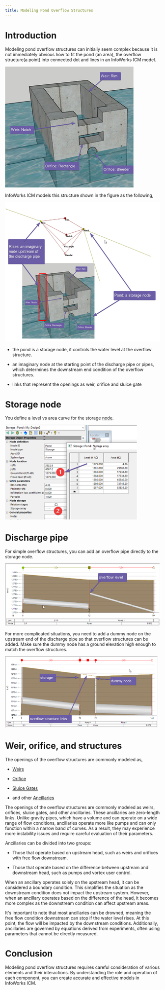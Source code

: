 ```yaml
---
title: Modeling Pond Overflow Structures
---
```


# Introduction

Modeling pond overflow structures can initially seem complex because it is not immediately obvious how to fit the pond (an area), the overflow structure(a point) into connected dot and lines in an InfoWorks ICM model.

<img src="./media/image1.png" style="width:4.35497in;height:4.08884in" alt="A concrete block in water Description automatically generated with medium confidence" />

InfoWorks ICM models this structure shown in the figure as the following,

<img src="./media/image2.png" style="width:5.79944in;height:4.71267in" alt="A diagram of a concrete structure Description automatically generated with medium confidence" />

- the pond is a storage node, it controls the water level at the overflow structure.

- an imaginary node at the starting point of the discharge pipe or pipes, which determines the downstream end condition of the overflow structures.

- links that represent the openings as weir, orifice and sluice gate

# Storage node

You define a level vs area curve for the storage [node](https://help.autodesk.com/view/IWICMS/2024/ENU/?guid=GUID-4625AD3F-710E-4733-99CD-9574B7E6BD3B).

<img src="./media/image3.png" style="width:4.46986in;height:3.19275in" alt="A screenshot of a computer Description automatically generated" />

# Discharge pipe

For simple overflow structures, you can add an overflow pipe directly to the storage node.

<img src="./media/image4.png" style="width:5.2706in;height:2.11049in" alt="A screenshot of a graph Description automatically generated" />

For more complicated situations, you need to add a dummy node on the upstream end of the discharge pipe so that overflow structures can be added. Make sure the dummy node has a ground elevation high enough to match the overflow structures.

<img src="./media/image5.png" style="width:5.17825in;height:2.39937in" alt="A diagram of a structure links Description automatically generated" />

# Weir, orifice, and structures

The openings of the overflow structures are commonly modeled as,

- [Weirs](https://help.autodesk.com/view/IWICMS/2024/ENU/?guid=GUID-6A47B0A6-D57A-4FF7-AFBC-C0433A9151C4)

- [Orifice](https://help.autodesk.com/view/IWICMS/2024/ENU/?guid=GUID-46891715-2309-4D84-B28F-50C9BDAC99D5)

- [Sluice Gates](https://help.autodesk.com/view/IWICMS/2024/ENU/?guid=GUID-5992044A-21E6-41AA-882E-4C7AA28A15B3)

- and other [Ancillaries](https://help.autodesk.com/view/IWICMS/2024/ENU/?guid=GUID-26CAD519-4B85-4767-881B-232CBF4DF690)

The openings of the overflow structures are commonly modeled as weirs, orifices, sluice gates, and other ancillaries. These ancillaries are zero-length links. Unlike gravity pipes, which have a volume and can operate on a wide range of flow conditions, ancillaries operate more like pumps and can only function within a narrow band of curves. As a result, they may experience more instability issues and require careful evaluation of their parameters.

Ancillaries can be divided into two groups:

- Those that operate based on upstream head, such as weirs and orifices with free flow downstream.

- Those that operate based on the difference between upstream and downstream head, such as pumps and vortex user control.

When an ancillary operates solely on the upstream head, it can be considered a boundary condition. This simplifies the situation as the downstream condition does not impact the upstream system. However, when an ancillary operates based on the difference of the head, it becomes more complex as the downstream condition can affect upstream areas.

It's important to note that most ancillaries can be drowned, meaning the free flow condition downstream can stop if the water level rises. At this point, the flow will be impacted by the downstream conditions. Additionally, ancillaries are governed by equations derived from experiments, often using parameters that cannot be directly measured.

# Conclusion

Modeling pond overflow structures requires careful consideration of various elements and their interactions. By understanding the role and operation of each component, you can create accurate and effective models in InfoWorks ICM.

